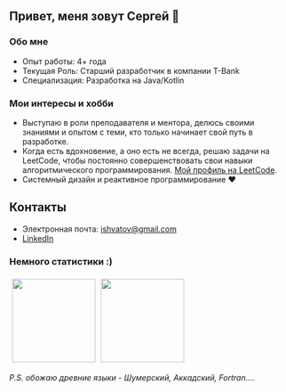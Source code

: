 ## Привет, меня зовут Сергей 👋

### Обо мне
- Опыт работы: 4+ года
- Текущая Роль: Старший разработчик в компании T-Bank
- Специализация: Разработка на Java/Kotlin

### Мои интересы и хобби

- Выступаю в роли преподавателя и ментора, делюсь своими знаниями и опытом с теми, кто только начинает свой путь в разработке.
- Когда есть вдохновение, а оно есть не всегда, решаю задачи на LeetCode, чтобы постоянно совершенствовать свои навыки алгоритмического программирования. [Мой профиль на LeetCode](https://leetcode.com/u/shvatov/).
- Системный дизайн и реактивное программирование :heart:

## Контакты
- Электронная почта: ishvatov@gmail.com
- [LinkedIn](https://ru.linkedin.com/in/sergey-khvatov-7051871b7)

### Немного статистики :)

<div style='display: flex'>
   <div style="margin: 5px">
      <a href="https://github.com/SHvatov/github-readme-stats">
        <img height=150 src="https://github-readme-stats.vercel.app/api/top-langs/?username=SHvatov&layout=compact"/></a>
   </div>
   
   <div style="margin: 5px">
      <a href="https://github.com/SHvatov/github-readme-stats">
        <img height=150 src="https://github-readme-stats.vercel.app/api?username=SHvatov&show_icons=true&theme=dracula"/></a>
   </div>
</div>

_P.S. обожаю древние языки - Шумерский, Аккадский, Fortran...._
